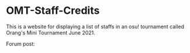 # OMT-Staff-Credits

This is a website for displaying a list of staffs in an osu! tournament called Orang's Mini Tournament June 2021.

Forum post:
